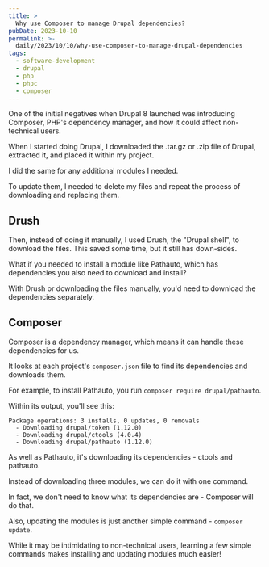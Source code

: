 ```yaml
---
title: >
  Why use Composer to manage Drupal dependencies?
pubDate: 2023-10-10
permalink: >-
  daily/2023/10/10/why-use-composer-to-manage-drupal-dependencies
tags:
  - software-development
  - drupal
  - php
  - phpc
  - composer
---
```


One of the initial negatives when Drupal 8 launched was introducing Composer, PHP's dependency manager, and how it could affect non-technical users.

When I started doing Drupal, I downloaded the .tar.gz or .zip file of Drupal, extracted it, and placed it within my project.

I did the same for any additional modules I needed.

To update them, I needed to delete my files and repeat the process of downloading and replacing them.

## Drush

Then, instead of doing it manually, I used Drush, the "Drupal shell", to download the files. This saved some time, but it still has down-sides.

What if you needed to install a module like Pathauto, which has dependencies you also need to download and install?

With Drush or downloading the files manually, you'd need to download the dependencies separately.

## Composer

Composer is a dependency manager, which means it can handle these dependencies for us.

It looks at each project's `composer.json` file to find its dependencies and downloads them.

For example, to install Pathauto, you run `composer require drupal/pathauto`.

Within its output, you'll see this:

```language-plain
Package operations: 3 installs, 0 updates, 0 removals
  - Downloading drupal/token (1.12.0)
  - Downloading drupal/ctools (4.0.4)
  - Downloading drupal/pathauto (1.12.0)
```

As well as Pathauto, it's downloading its dependencies - ctools and pathauto.

Instead of downloading three modules, we can do it with one command.

In fact, we don't need to know what its dependencies are - Composer will do that.

Also, updating the modules is just another simple command - `composer update`.

While it may be intimidating to non-technical users, learning a few simple commands makes installing and updating modules much easier!
